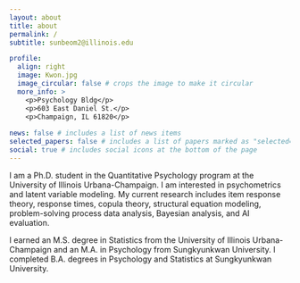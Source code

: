 ```yaml
---
layout: about
title: about
permalink: /
subtitle: sunbeom2@illinois.edu

profile:
  align: right
  image: Kwon.jpg
  image_circular: false # crops the image to make it circular
  more_info: >
    <p>Psychology Bldg</p>
    <p>603 East Daniel St.</p>
    <p>Champaign, IL 61820</p>
    
news: false # includes a list of news items
selected_papers: false # includes a list of papers marked as "selected={true}"
social: true # includes social icons at the bottom of the page
---
```


I am a Ph.D. student in the Quantitative Psychology program at the University of Illinois Urbana-Champaign. I am interested in psychometrics and latent variable modeling. My current research includes item response theory, response times, copula theory, structural equation modeling, problem-solving process data analysis, Bayesian analysis, and AI evaluation.

I earned an M.S. degree in Statistics from the University of Illinois Urbana-Champaign and an M.A. in Psychology from Sungkyunkwan University. I completed B.A. degrees in Psychology and Statistics at Sungkyunkwan University.


